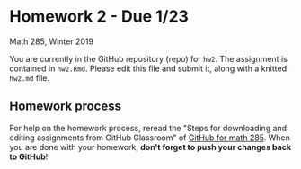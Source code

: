 Homework 2 - Due 1/23
================
Math 285, Winter 2019

You are currently in the GitHub repository (repo) for `hw2`. The assignment is contained in `hw2.Rmd`. Please edit this file and submit it, along with a knitted `hw2.md` file.

Homework process
----------------

For help on the homework process, reread the "Steps for downloading and editing assignments from GitHub Classroom" of [GitHub for math 285](https://github.com/intro-data-science-w2019/class_materials/blob/master/resources/github-for-students.md). When you are done with your homework, **don't forget to push your changes back to GitHub**!
